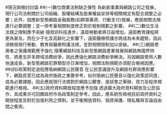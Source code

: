 #現況與檢討討論
##(一)數位商業法制缺乏彈性
為新創事業與網路公司之發展，現行公司法制關於公司組織、股權結構及股東權益安排等相關規定有配合調整之必要；此外，因應新型態網路金融服務(如群眾募資、行動支付)發展，應就相關法規進行必要調整；並一併考量相關制度修正對於稅制規劃之影響。
##(二)數位生活法規之限制應予突破
隨資訊科技進步，遠距勞動者將日益增加，遠距教育課程將更為普及，而在少子化及高齡化之影響下，遠距醫療照護亦將成為未來趨勢，因此須檢視現行勞動、教育與醫療照護法規，並對相關限制加以突破。
##(三)網路使用者之保護規範應予強化
隨著網路科技及新型態網路產業發展與網路無國界特性，將產生許多跨域消費紛爭，因此應強化網路消費紛爭解決。另因網路使用人數快速成長，新型態網路犯罪類型亦日漸增加，相關法制規範亦須配合檢視因應。
##(四)政策制定過程應吸納網路公民聲音
在公民意識提升及網路社群效應影響下，網路民意已成為政府施政之重要參考，如何吸納公民聲音以強化政策認同度，成為必要課題，因此應就現行法規對於網路公聽會、座談會之舉辦、效力及程序規範進行檢視。
##(五)政府資料開放程度應予加強
透過擴大政府資料開放及公民協作，其成果亦可回饋政府作為政策制定參考。因此，應系統性檢視目前政府資料之開放程度及對於加值利用之限制，並平衡開放資料、個資保護、隱私權與言論自由間之衝突。
